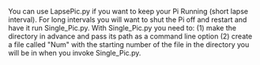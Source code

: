You can use LapsePic.py if you want to keep your Pi Running (short lapse interval).  For long
intervals you will want to shut the Pi off and restart and have it run Single_Pic.py.  With
Single_Pic.py you need to: (1) make the directory in advance and pass its path as a command
line option (2) create a file called "Num" with the starting number of the file in the
directory you will be in when you invoke Single_Pic.py.
